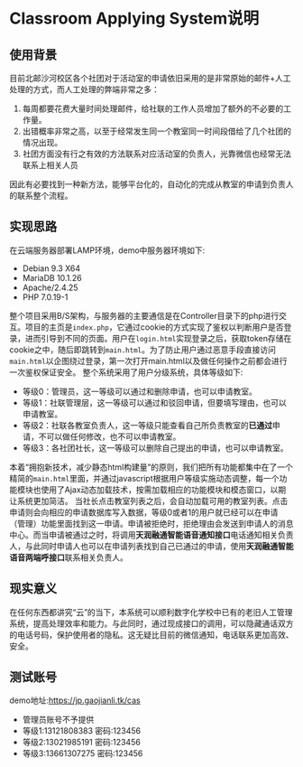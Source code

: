 # Classroom Applying System说明
## 使用背景
目前北邮沙河校区各个社团对于活动室的申请依旧采用的是非常原始的邮件+人工处理的方式，而人工处理的弊端非常之多：
1. 每周都要花费大量时间处理邮件，给社联的工作人员增加了额外的不必要的工作量。
1. 出错概率非常之高，以至于经常发生同一个教室同一时间段借给了几个社团的情况出现。
1. 社团方面没有行之有效的方法联系对应活动室的负责人，光靠微信也经常无法联系上相关人员

因此有必要找到一种新方法，能够平台化的，自动化的完成从教室的申请到负责人的联系整个流程。
## 实现思路
在云端服务器部署LAMP环境，demo中服务器环境如下:
* Debian 9.3 X64
* MariaDB 10.1.26
* Apache/2.4.25
* PHP 7.0.19-1 

整个项目采用B/S架构，与服务器的主要通信是在Controller目录下的php进行交互。项目的主页是`index.php`，它通过cookie的方式实现了鉴权以判断用户是否登录，进而引导到不同的页面。用户在`login.html`实现登录之后，获取token存储在cookie之中，随后即跳转到`main.html`。为了防止用户通过恶意手段直接访问`main.html`以企图绕过登录，第一次打开main.html以及做任何操作之前都会进行一次鉴权保证安全。
整个系统采用了用户分级系统，具体等级如下:
* 等级0：管理员，这一等级可以通过和删除申请，也可以申请教室。
* 等级1：社联管理层，这一等级可以通过和驳回申请，但要填写理由，也可以申请教室。
* 等级2：社联各教室负责人，这一等级只能查看自己所负责教室的**已通过**申请，不可以做任何修改，也不可以申请教室。
* 等级3：各社团社长，这一等级可以删除自己提出的申请，也可以申请教室。

本着“拥抱新技术，减少静态html构建量”的原则，我们把所有功能都集中在了一个精简的`main.html`里面，并通过javascript根据用户等级实施动态调整，每一个功能模块也使用了Ajax动态加载技术，按需加载相应的功能模块和模态窗口，以期让系统更加简洁。
当社长点击教室列表之后，会自动加载可用的教室列表。点击申请则会向相应的申请数据库写入数据，等级0或者1的用户就已经可以在申请（管理）功能里面找到这一申请。申请被拒绝时，拒绝理由会发送到申请人的消息中心。而当申请被通过之时，将调用**天润融通智能语音通知接口**电话通知相关负责人，与此同时申请人也可以在申请列表找到自己已通过的申请，使用**天润融通智能语音两端呼接口**联系相关负责人。
## 现实意义
在任何东西都讲究“云”的当下，本系统可以顺利数字化学校中已有的老旧人工管理系统，提高处理效率和能力。与此同时，通过现成接口的调用，可以隐藏通话双方的电话号码，保护使用者的隐私。这无疑比目前的微信通知，电话联系更加高效、安全。
## 测试账号
demo地址:https://jp.gaojianli.tk/cas
+ 管理员账号不予提供
+ 等级1:13121808383 密码:123456
+ 等级2:13021985191 密码:123456
+ 等级3:13661307275 密码:123456
